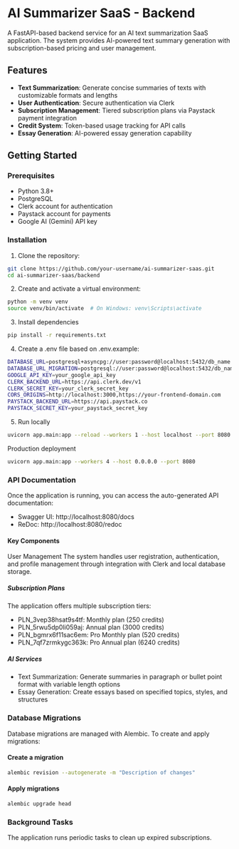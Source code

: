# AI Summarizer SaaS - Backend

A FastAPI-based backend service for an AI text summarization SaaS application. The system provides AI-powered text summary generation with subscription-based pricing and user management.

## Features

- **Text Summarization**: Generate concise summaries of texts with customizable formats and lengths
- **User Authentication**: Secure authentication via Clerk
- **Subscription Management**: Tiered subscription plans via Paystack payment integration
- **Credit System**: Token-based usage tracking for API calls
- **Essay Generation**: AI-powered essay generation capability

## Getting Started

### Prerequisites

- Python 3.8+
- PostgreSQL
- Clerk account for authentication
- Paystack account for payments
- Google AI (Gemini) API key

### Installation

1. Clone the repository:
```bash
git clone https://github.com/your-username/ai-summarizer-saas.git
cd ai-summarizer-saas/backend
```

2. Create and activate a virtual environment:
```bash
python -m venv venv
source venv/bin/activate  # On Windows: venv\Scripts\activate
```

3. Install dependencies
```bash
pip install -r requirements.txt
```

4. Create a .env file based on .env.example:
```bash
DATABASE_URL=postgresql+asyncpg://user:password@localhost:5432/db_name
DATABASE_URL_MIGRATION=postgresql://user:password@localhost:5432/db_name
GOOGLE_API_KEY=your_google_api_key
CLERK_BACKEND_URL=https://api.clerk.dev/v1
CLERK_SECRET_KEY=your_clerk_secret_key
CORS_ORIGINS=http://localhost:3000,https://your-frontend-domain.com
PAYSTACK_BACKEND_URL=https://api.paystack.co
PAYSTACK_SECRET_KEY=your_paystack_secret_key
```

5. Run locally
```bash
uvicorn app.main:app --reload --workers 1 --host localhost --port 8080
```
Production deployment
```bash
uvicorn app.main:app --workers 4 --host 0.0.0.0 --port 8080
```

### API Documentation
Once the application is running, you can access the auto-generated API documentation:

- Swagger UI: http://localhost:8080/docs
- ReDoc: http://localhost:8080/redoc
#### Key Components
User Management
The system handles user registration, authentication, and profile management through integration with Clerk and local database storage.

##### Subscription Plans
The application offers multiple subscription tiers:

- PLN_3vep38hsat9s4tf: Monthly plan (250 credits)
- PLN_5rwu5dp0li059aj: Annual plan (3000 credits)
- PLN_bgmrx6f11sac6em: Pro Monthly plan (520 credits)
- PLN_7qf7zrmkygc363k: Pro Annual plan (6240 credits)

##### AI Services
- Text Summarization: Generate summaries in paragraph or bullet point format with variable length options
- Essay Generation: Create essays based on specified topics, styles, and structures


### Database Migrations
Database migrations are managed with Alembic. To create and apply migrations:

#### Create a migration
```bash
alembic revision --autogenerate -m "Description of changes"
```

#### Apply migrations
```bash
alembic upgrade head
```

### Background Tasks
The application runs periodic tasks to clean up expired subscriptions.